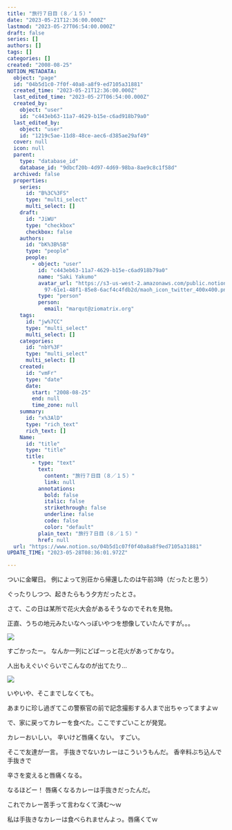 ```yaml
---
title: "旅行７日目（８／１５）"
date: "2023-05-21T12:36:00.000Z"
lastmod: "2023-05-27T06:54:00.000Z"
draft: false
series: []
authors: []
tags: []
categories: []
created: "2008-08-25"
NOTION_METADATA:
  object: "page"
  id: "04b5d1c0-7f0f-40a8-a8f9-ed7105a31881"
  created_time: "2023-05-21T12:36:00.000Z"
  last_edited_time: "2023-05-27T06:54:00.000Z"
  created_by:
    object: "user"
    id: "c443eb63-11a7-4629-b15e-c6ad918b79a0"
  last_edited_by:
    object: "user"
    id: "1219c5ae-11d8-48ce-aec6-d385ae29af49"
  cover: null
  icon: null
  parent:
    type: "database_id"
    database_id: "9dbcf20b-4d97-4d69-98ba-8ae9c8c1f58d"
  archived: false
  properties:
    series:
      id: "B%3C%3FS"
      type: "multi_select"
      multi_select: []
    draft:
      id: "JiWU"
      type: "checkbox"
      checkbox: false
    authors:
      id: "bK%3B%5B"
      type: "people"
      people:
        - object: "user"
          id: "c443eb63-11a7-4629-b15e-c6ad918b79a0"
          name: "Saki Yakumo"
          avatar_url: "https://s3-us-west-2.amazonaws.com/public.notion-static.com/3ad1c4\
            97-61e1-48f1-85e8-6acf4c4fdb2d/maoh_icon_twitter_400x400.png"
          type: "person"
          person:
            email: "marqut@ziomatrix.org"
    tags:
      id: "jw%7CC"
      type: "multi_select"
      multi_select: []
    categories:
      id: "nbY%3F"
      type: "multi_select"
      multi_select: []
    created:
      id: "vmFr"
      type: "date"
      date:
        start: "2008-08-25"
        end: null
        time_zone: null
    summary:
      id: "x%3AlD"
      type: "rich_text"
      rich_text: []
    Name:
      id: "title"
      type: "title"
      title:
        - type: "text"
          text:
            content: "旅行７日目（８／１５）"
            link: null
          annotations:
            bold: false
            italic: false
            strikethrough: false
            underline: false
            code: false
            color: "default"
          plain_text: "旅行７日目（８／１５）"
          href: null
  url: "https://www.notion.so/04b5d1c07f0f40a8a8f9ed7105a31881"
UPDATE_TIME: "2023-05-28T08:36:01.972Z"

---
```

<link rel="stylesheet" href="https://cdn.jsdelivr.net/npm/katex@0.16.2/dist/katex.min.css" integrity="sha384-bYdxxUwYipFNohQlHt0bjN/LCpueqWz13HufFEV1SUatKs1cm4L6fFgCi1jT643X" crossorigin="anonymous">


ついに金曜日。 例によって別荘から帰還したのは午前3時（だったと思う）


ぐったりしつつ、起きたらもう夕方だったとさ。


さて、この日は某所で花火大会があるそうなのでそれを見物。


正直、うちの地元みたいなへっぼいやつを想像していたんですが。。。


![](https://obs.maoh.company/yakumoblog/2018/07/iphone-1231-300x225.jpg)


すごかったー。 なんか一列にどばーっと花火があってかなり。


人出もえぐいぐらいでこんなのが出てたり…


![](https://obs.maoh.company/yakumoblog/2018/07/iphone-0501.jpg)


いやいや、そこまでしなくても。


あまりに珍し過ぎてこの警察官の前で記念撮影する人まで出ちゃってますよｗ


で、家に戻ってカレーを食べた。ここですごいことが発覚。


カレーおいしい。 辛いけど唇痛くない。 すごい。


そこで友達が一言。 手抜きでないカレーはこういうもんだ。 香辛料ぶち込んで手抜きで


辛さを変えると唇痛くなる。


なるほどー！ 唇痛くなるカレーは手抜きだったんだ。


これでカレー苦手って言わなくて済む～ｗ


私は手抜きなカレーは食べられませんよっ。唇痛くてｗ

